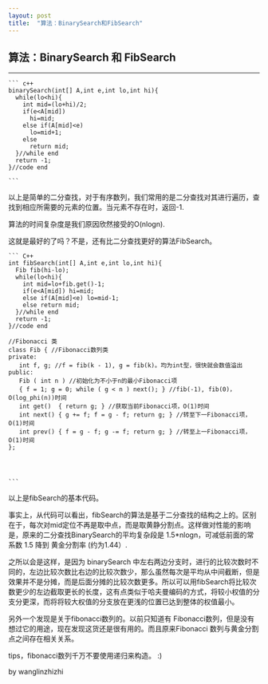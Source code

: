 ```yaml
---
layout: post
title:  "算法：BinarySearch和FibSearch"
---
```








## 算法：BinarySearch  和 FibSearch

<hr/>

    ``` c++
    binarySearch(int[] A,int e,int lo,int hi){
      while(lo<hi){
      	int mid=(lo+hi)/2;
        if(e<A[mid])
          hi=mid;
        else if(A[mid]<e)
          lo=mid+1;
        else
          return mid;
      }//while end
      return -1;
    }//code end

    ```



以上是简单的二分查找，对于有序数列，我们常用的是二分查找对其进行遍历，查找到相应所需要的元素的位置。当元素不存在时，返回-1.

算法的时间复杂度是我们原因欣然接受的O(nlogn).

这就是最好的了吗？不是，还有比二分查找更好的算法FibSearch。

    ``` C++
    int fibSearch(int[] A,int e,int lo,int hi){
      Fib fib(hi-lo);
      while(lo<hi){
        int mid=lo+fib.get()-1;
        if(e<A[mid]) hi=mid;
        else if(A[mid]<e) lo=mid-1;
        else return mid;
      }//while end
      return -1;
    }//code end

    //Fibonacci 类
    class Fib { //Fibonacci数列类
    private:
       int f, g; //f = fib(k - 1), g = fib(k)。均为int型，很快就会数值溢出
    public:
       Fib ( int n ) //初始化为不小于n的最小Fibonacci项
       { f = 1; g = 0; while ( g < n ) next(); } //fib(-1), fib(0)，O(log_phi(n))时间
       int get()  { return g; } //获取当前Fibonacci项，O(1)时间
       int next() { g += f; f = g - f; return g; } //转至下一Fibonacci项，O(1)时间
       int prev() { f = g - f; g -= f; return g; } //转至上一Fibonacci项，O(1)时间
    };




    ```

以上是fibSearch的基本代码。

事实上，从代码可以看出，fibSearch的算法是基于二分查找的结构之上的。区别在于，每次对mid定位不再是取中点，而是取黄静分割点。这样做对性能的影响是，原来的二分查找BinarySearch的平均复杂段是 1.5*nlogn，可减低前面的常系数 1.5 降到 黄金分割率 (约为1.44）.

之所以会是这样，是因为 binarySearch 中左右两边分支时，进行的比较次数时不同的，左边比较次数比右边的比较次数少，那么虽然每次是平均从中间截断，但是效果并不是分摊，而是后面分摊的比较次数更多。所以可以用fibSearch将比较次数更少的左边截取更长的长度，这有点类似于哈夫曼编码的方式，将较小权值的分支分更深，而将将较大权值的分支放在更浅的位置已达到整体的权值最小。



另外一个发现是关于fibonacci数列的。以前只知道有 Fibonacci数列，但是没有想过它的用途，现在发现这货还是很有用的。而且原来Fibonacci 数列与黄金分割点之间存在相关关系。

tips，fibonacci数列千万不要使用递归来构造。 :)


by wanglinzhizhi